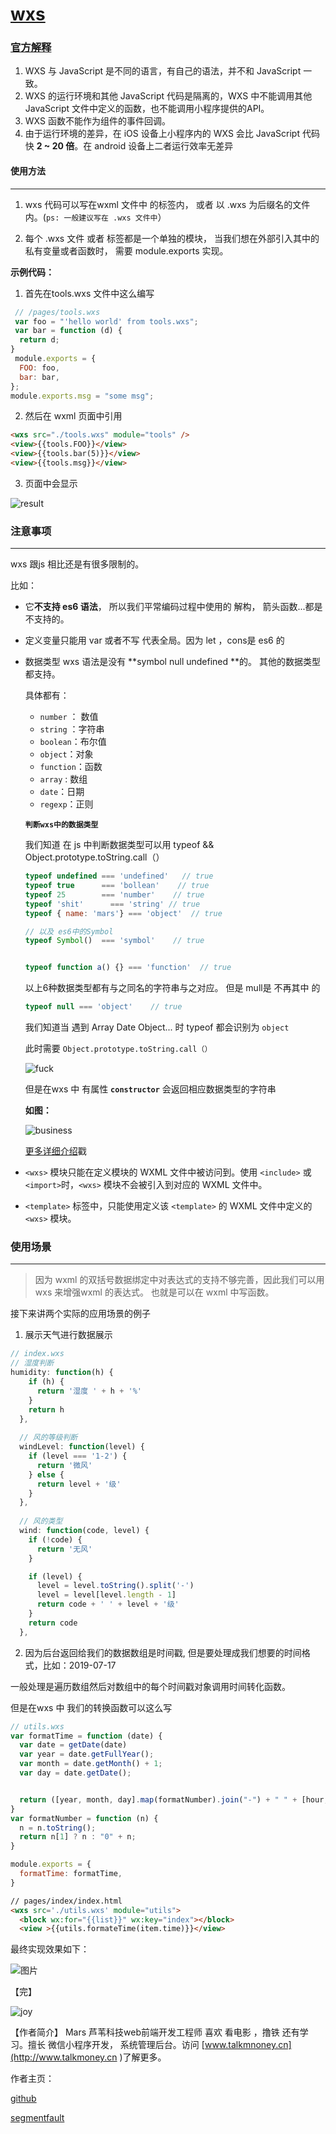 #  [wxs ](<https://developers.weixin.qq.com/miniprogram/dev/reference/wxs/>)

### [**官方解释**](<https://developers.weixin.qq.com/miniprogram/dev/framework/view/wxs/>)

1. WXS 与 JavaScript 是不同的语言，有自己的语法，并不和 JavaScript 一致。
2. WXS 的运行环境和其他 JavaScript 代码是隔离的，WXS 中不能调用其他 JavaScript 文件中定义的函数，也不能调用小程序提供的API。
3. WXS 函数不能作为组件的事件回调。
4. 由于运行环境的差异，在 iOS 设备上小程序内的 WXS 会比 JavaScript 代码快 **2 ~ 20 倍**。在 android 设备上二者运行效率无差异



#### **使用方法**
---

1. wxs 代码可以写在wxml  文件中 的<wxs>标签内， 或者 以 .wxs 为后缀名的文件内。(`ps: 一般建议写在 .wxs 文件中`）

2. 每个 .wxs 文件 或者 <wxs> 标签都是一个单独的模块， 当我们想在外部引入其中的私有变量或者函数时， 需要 module.exports 实现。

**示例代码：**

1. 首先在tools.wxs 文件中这么编写

```js
 // /pages/tools.wxs
 var foo = "'hello world' from tools.wxs";
 var bar = function (d) {
  return d;
}
 module.exports = {
  FOO: foo,
  bar: bar,
};
module.exports.msg = "some msg";
```

2. 然后在 wxml 页面中引用

```html
<wxs src="./tools.wxs" module="tools" />
<view>{{tools.FOO}}</view>
<view>{{tools.bar(5)}}</view>
<view>{{tools.msg}}</view>
```

3. 页面中会显示



![result](https://upload-images.jianshu.io/upload_images/14442426-c013a23eb7d0103b.png?imageMogr2/auto-orient/strip|imageView2/2/w/1240)

 ### **注意事项**

---

 wxs 跟js 相比还是有很多限制的。 

比如：

- 它**不支持 es6 语法**， 所以我们平常编码过程中使用的 解构， 箭头函数...都是不支持的。

- 定义变量只能用 var 或者不写 代表全局。因为 let  ，cons是 es6 的

- 数据类型 wxs 语法是没有 **symbol  null undefined **的。 其他的数据类型都支持。

  具体都有： 

  - `number` ： 数值
  - `string` ：字符串
  - `boolean`：布尔值
  - `object`：对象
  - `function`：函数
  - `array` : 数组
  - `date`：日期
  - `regexp`：正则

  

  **`判断wxs中的数据类型`**

  我们知道 在 js 中判断数据类型可以用 typeof  && Object.prototype.toString.call（）

  ```js
  typeof undefined === 'undefined'   // true
  typeof true      === 'bollean'    // true
  typeof 25        === 'number'    // true
  typeof 'shit'      === 'string' // true
  typeof { name: 'mars'} === 'object'  // true
  
  // 以及 es6中的Symbol 
  typeof Symbol()  === 'symbol'    // true
  
  
  typeof function a() {} === 'function'  // true
  
  ```

  以上6种数据类型都有与之同名的字符串与之对应。 但是 mull是 不再其中 的

  ```js
  typeof null === 'object'    // true
  ```

  我们知道当 遇到 Array Date Object... 时  typeof 都会识别为 `object`

  此时需要 `Object.prototype.toString.call（）` 

  ![fuck](https://upload-images.jianshu.io/upload_images/14442426-6fa43e4fe1ce2b5f.jpg?imageMogr2/auto-orient/strip%7CimageView2/2/w/1240)

  

  但是在wxs 中 有属性 **`constructor`**  会返回相应数据类型的字符串

  **如图：** 

  ![business](https://upload-images.jianshu.io/upload_images/14442426-9d5aad4431efb51d.jpg?imageMogr2/auto-orient/strip%7CimageView2/2/w/1240)

  

  [更多详细介绍](<https://developers.weixin.qq.com/miniprogram/dev/reference/wxs/06datatype.html>)戳

- `<wxs>` 模块只能在定义模块的 WXML 文件中被访问到。使用 `<include>` 或 `<import>`时，`<wxs>` 模块不会被引入到对应的 WXML 文件中。

- `<template>` 标签中，只能使用定义该 `<template>` 的 WXML 文件中定义的 `<wxs>` 模块。

### **使用场景**
---

> 因为 wxml 的双括号数据绑定中对表达式的支持不够完善，因此我们可以用wxs 来增强wxml 的表达式。 也就是可以在 wxml 中写函数。

接下来讲两个实际的应用场景的例子

1.  展示天气进行数据展示

```js
// index.wxs 
// 湿度判断
humidity: function(h) {
    if (h) {
      return '湿度 ' + h + '%'
    }
    return h
  },
      
  // 风的等级判断
  windLevel: function(level) {
    if (level === '1-2') {
      return '微风'
    } else {
      return level + '级'
    }
  },
      
  // 风的类型
  wind: function(code, level) {
    if (!code) {
      return '无风'
    }

    if (level) {
      level = level.toString().split('-')
      level = level[level.length - 1]
      return code + ' ' + level + '级'
    }
    return code
  },
```



2. 因为后台返回给我们的数据数组是时间戳, 但是要处理成我们想要的时间格式，比如：2019-07-17

一般处理是遍历数组然后对数组中的每个时间戳对象调用时间转化函数。

但是在wxs 中 我们的转换函数可以这么写

```js
// utils.wxs
var formatTime = function (date) {
  var date = getDate(date)
  var year = date.getFullYear();
  var month = date.getMonth() + 1;
  var day = date.getDate();


  return ([year, month, day].map(formatNumber).join("-") + " " + [hour, minute].map(formatNumber).join(':'));
}
var formatNumber = function (n) {
  n = n.toString();
  return n[1] ? n : "0" + n;
}

module.exports = {
  formatTime: formatTime,
}

```

```html
// pages/index/index.html
<wxs src='./utils.wxs' module="utils">
  <block wx:for="{{list}}" wx:key="index"></block>
  <view >{{utils.formateTime(item.time)}}</view>
```

最终实现效果如下：

![图片](https://upload-images.jianshu.io/upload_images/14442426-c5f6f51ee3750102.png?imageMogr2/auto-orient/strip%7CimageView2/2/w/1240)





【完】



![joy](https://upload-images.jianshu.io/upload_images/14442426-371a4c33ffd54e4b.png?imageMogr2/auto-orient/strip%7CimageView2/2/w/1240)



【作者简介】 Mars  芦苇科技web前端开发工程师 喜欢 看电影 ，撸铁 还有学习。擅长  微信小程序开发， 系统管理后台。访问 [www.talkmnoney.cn](http://www.talkmoney.cn )了解更多。

作者主页：

[github](<https://github.com/Marszht>)

[segmentfault](<https://segmentfault.com/u/mars_5ad9c4d43eed5>)











